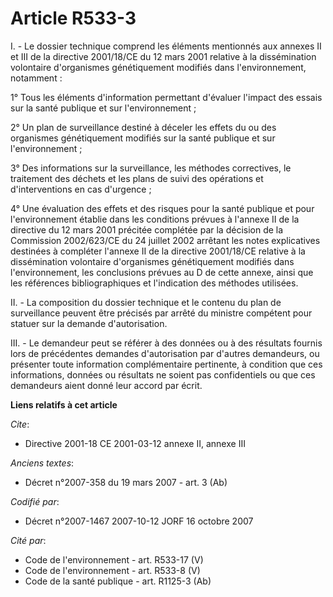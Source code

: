 # Article R533-3

I. - Le dossier technique comprend les éléments mentionnés aux annexes II et III de la directive 2001/18/CE du 12 mars 2001
relative à la dissémination volontaire d'organismes génétiquement modifiés dans l'environnement, notamment :

1° Tous les éléments d'information permettant d'évaluer l'impact des essais sur la santé publique et sur l'environnement ;

2° Un plan de surveillance destiné à déceler les effets du ou des organismes génétiquement modifiés sur la santé publique et
sur l'environnement ;

3° Des informations sur la surveillance, les méthodes correctives, le traitement des déchets et les plans de suivi des
opérations et d'interventions en cas d'urgence ;

4° Une évaluation des effets et des risques pour la santé publique et pour l'environnement établie dans les conditions
prévues à l'annexe II de la directive du 12 mars 2001 précitée complétée par la décision de la Commission 2002/623/CE du 24
juillet 2002 arrêtant les notes explicatives destinées à compléter l'annexe II de la directive 2001/18/CE relative à la
dissémination volontaire d'organismes génétiquement modifiés dans l'environnement, les conclusions prévues au D de cette
annexe, ainsi que les références bibliographiques et l'indication des méthodes utilisées.

II. - La composition du dossier technique et le contenu du plan de surveillance peuvent être précisés par arrêté du ministre
compétent pour statuer sur la demande d'autorisation.

III. - Le demandeur peut se référer à des données ou à des résultats fournis lors de précédentes demandes d'autorisation par
d'autres demandeurs, ou présenter toute information complémentaire pertinente, à condition que ces informations, données ou
résultats ne soient pas confidentiels ou que ces demandeurs aient donné leur accord par écrit.

**Liens relatifs à cet article**

_Cite_:

  - Directive 2001-18 CE 2001-03-12 annexe II, annexe III

_Anciens textes_:

  - Décret  n°2007-358 du 19 mars 2007 - art. 3 (Ab)

_Codifié par_:

  - Décret n°2007-1467 2007-10-12 JORF 16 octobre 2007

_Cité par_:

  - Code de l'environnement - art. R533-17 (V)
  - Code de l'environnement - art. R533-8 (V)
  - Code de la santé publique - art. R1125-3 (Ab)
